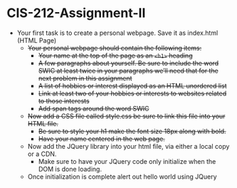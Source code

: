 # CIS-212-Assignment-II

- Your first task is to create a personal webpage. Save it as index.html (HTML Page)
  - ~~Your personal webpage should contain the following items:~~
    - ~~Your name at the top of the page as an `<h1>` heading~~
    - ~~A few paragraphs about yourself. Be sure to include the word SWIC at least twice in your paragraphs we’ll need that for the next problem in this assignment~~
    - ~~A list of hobbies or interest displayed as an HTML unordered list~~
    - ~~Link at least two of your hobbies or interests to websites related to those interests~~
    - ~~Add span tags around the word SWIC~~
  - ~~Now add a CSS file called style.css be sure to link this file into your HTML file.~~
    - ~~Be sure to style your h1 make the font size 18px along with bold.~~
    - ~~Have your name centered in the web page.~~
  - Now add the JQuery library into your html file, via either a local copy or a CDN.
    - Make sure to have your JQuery code only initialize when the DOM is done loading.
  - Once initialization is complete alert out hello world using JQuery

